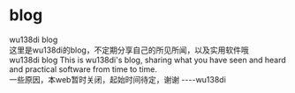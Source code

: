 # blog
wu138di blog  
这里是wu138di的blog，不定期分享自己的所见所闻，以及实用软件哦  
wu138di blog This is wu138di's blog, sharing what you have seen and heard and practical software from time to time.  
一些原因，本web暂时关闭，起始时间待定，谢谢 ----wu138di
